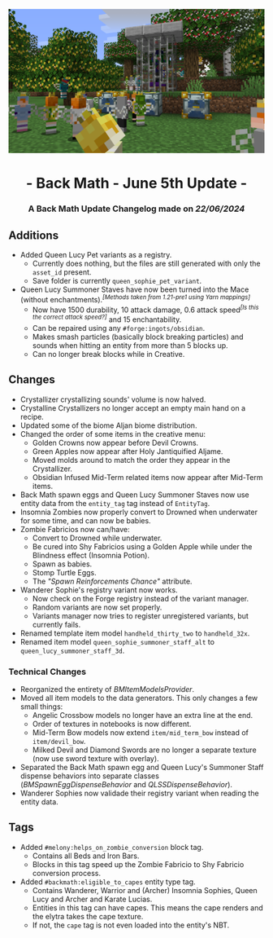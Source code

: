 ![Additions and Changes from June 5th Update for Bountifully Expansive](ChangelogPhoto.png)

# <center>- Back Math - June 5th Update -</center>
### <center>A Back Math Update Changelog made on *22/06/2024*</center>

## Additions
- Added Queen Lucy Pet variants as a registry.
  - Currently does nothing, but the files are still generated with only the `asset_id` present.
  - Save folder is currently `queen_sophie_pet_variant`.
- Queen Lucy Summoner Staves have now been turned into the Mace (without enchantments).<sup>*[Methods taken from 1.21-pre1 using Yarn mappings]*</sup>
  - Now have 1500 durability, 10 attack damage, 0.6 attack speed<sup>*[Is this the correct attack speed?]*</sup> and 15 enchantability.
  - Can be repaired using any `#forge:ingots/obsidian`.
  - Makes smash particles (basically block breaking particles) and sounds when hitting an entity from more than 5 blocks up.
  - Can no longer break blocks while in Creative.

## Changes
- Crystallizer crystallizing sounds' volume is now halved.
- Crystalline Crystallizers no longer accept an empty main hand on a recipe.
- Updated some of the biome Aljan biome distribution.
- Changed the order of some items in the creative menu:
  - Golden Crowns now appear before Devil Crowns.
  - Green Apples now appear after Holy Jantiquified Aljame.
  - Moved molds around to match the order they appear in the Crystallizer.
  - Obsidian Infused Mid-Term related items now appear after Mid-Term items.
- Back Math spawn eggs and Queen Lucy Summoner Staves now use entity data from the `entity_tag` tag instead of `EntityTag`.
- Insomnia Zombies now properly convert to Drowned when underwater for some time, and can now be babies.
- Zombie Fabricios now can/have:
  - Convert to Drowned while underwater.
  - Be cured into Shy Fabricios using a Golden Apple while under the Blindness effect (Insomnia Potion).
  - Spawn as babies.
  - Stomp Turtle Eggs.
  - The *"Spawn Reinforcements Chance"* attribute.
- Wanderer Sophie's registry variant now works.
  - Now check on the Forge registry instead of the variant manager.
  - Random variants are now set properly.
  - Variants manager now tries to register unregistered variants, but currently fails. 
- Renamed template item model `handheld_thirty_two` to `handheld_32x`.
- Renamed item model `queen_sophie_summoner_staff_alt` to `queen_lucy_summoner_staff_3d`.

### Technical Changes
- Reorganized the entirety of *BMItemModelsProvider*.
- Moved all item models to the data generators. This only changes a few small things:
  - Angelic Crossbow models no longer have an extra line at the end.
  - Order of textures in notebooks is now different.
  - Mid-Term Bow models now extend `item/mid_term_bow` instead of `item/devil_bow`.
  - Milked Devil and Diamond Swords are no longer a separate texture (now use sword texture with overlay).
- Separated the Back Math spawn egg and Queen Lucy's Summoner Staff dispense behaviors into separate classes (*BMSpawnEggDispenseBehavior* and *QLSSDispenseBehavior*).
- Wanderer Sophies now validade their registry variant when reading the entity data.

## Tags
- Added `#melony:helps_on_zombie_conversion` block tag.
  - Contains all Beds and Iron Bars.
  - Blocks in this tag speed up the Zombie Fabricio to Shy Fabricio conversion process.
- Added `#backmath:eligible_to_capes` entity type tag.
  - Contains Wanderer, Warrior and (Archer) Insomnia Sophies, Queen Lucy and Archer and Karate Lucias.
  - Entities in this tag can have capes. This means the cape renders and the elytra takes the cape texture.
  - If not, the `cape` tag is not even loaded into the entity's NBT.